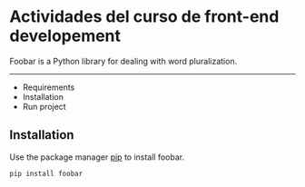 # Actividades del curso de front-end developement

Foobar is a Python library for dealing with word pluralization.
___

- Requirements
- Installation
- Run project

## Installation

Use the package manager [pip](https://pip.pypa.io/en/stable/) to install foobar.

```bash
pip install foobar
```

